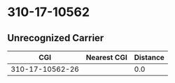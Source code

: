 # 310-17-10562
## Unrecognized Carrier


| CGI | Nearest CGI | Distance |
|-----|-------------|----------|
| 310-17-10562-26 |  | 0.0 |
